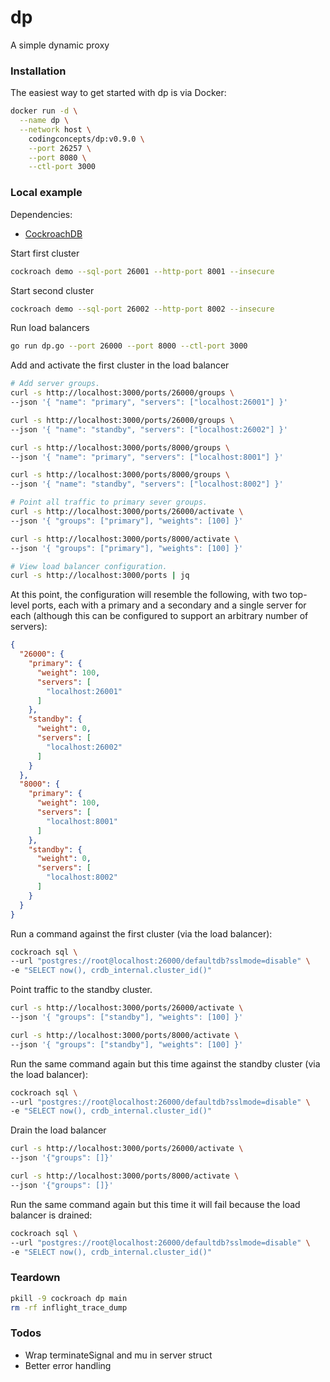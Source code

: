 # dp
A simple dynamic proxy

### Installation

The easiest way to get started with dp is via Docker:

```sh
docker run -d \
  --name dp \
  --network host \
    codingconcepts/dp:v0.9.0 \
    --port 26257 \
    --port 8080 \
    --ctl-port 3000
```

### Local example

Dependencies:

* [CockroachDB](https://www.cockroachlabs.com/docs/stable/cockroach-demo)

Start first cluster

``` sh
cockroach demo --sql-port 26001 --http-port 8001 --insecure
```

Start second cluster

``` sh
cockroach demo --sql-port 26002 --http-port 8002 --insecure
```

Run load balancers

``` sh
go run dp.go --port 26000 --port 8000 --ctl-port 3000
```

Add and activate the first cluster in the load balancer

``` sh
# Add server groups.
curl -s http://localhost:3000/ports/26000/groups \
--json '{ "name": "primary", "servers": ["localhost:26001"] }'

curl -s http://localhost:3000/ports/26000/groups \
--json '{ "name": "standby", "servers": ["localhost:26002"] }'

curl -s http://localhost:3000/ports/8000/groups \
--json '{ "name": "primary", "servers": ["localhost:8001"] }'

curl -s http://localhost:3000/ports/8000/groups \
--json '{ "name": "standby", "servers": ["localhost:8002"] }'

# Point all traffic to primary sever groups.
curl -s http://localhost:3000/ports/26000/activate \
--json '{ "groups": ["primary"], "weights": [100] }'

curl -s http://localhost:3000/ports/8000/activate \
--json '{ "groups": ["primary"], "weights": [100] }'

# View load balancer configuration.
curl -s http://localhost:3000/ports | jq
```

At this point, the configuration will resemble the following, with two top-level ports, each with a primary and a secondary and a single server for each (although this can be configured to support an arbitrary number of servers):

```json
{
  "26000": {
    "primary": {
      "weight": 100,
      "servers": [
        "localhost:26001"
      ]
    },
    "standby": {
      "weight": 0,
      "servers": [
        "localhost:26002"
      ]
    }
  },
  "8000": {
    "primary": {
      "weight": 100,
      "servers": [
        "localhost:8001"
      ]
    },
    "standby": {
      "weight": 0,
      "servers": [
        "localhost:8002"
      ]
    }
  }
}
```

Run a command against the first cluster (via the load balancer):

``` sh
cockroach sql \
--url "postgres://root@localhost:26000/defaultdb?sslmode=disable" \
-e "SELECT now(), crdb_internal.cluster_id()"
```

Point traffic to the standby cluster.

``` sh
curl -s http://localhost:3000/ports/26000/activate \
--json '{ "groups": ["standby"], "weights": [100] }'

curl -s http://localhost:3000/ports/8000/activate \
--json '{ "groups": ["standby"], "weights": [100] }'
```

Run the same command again but this time against the standby cluster (via the load balancer):

``` sh
cockroach sql \
--url "postgres://root@localhost:26000/defaultdb?sslmode=disable" \
-e "SELECT now(), crdb_internal.cluster_id()"
```

Drain the load balancer

``` sh
curl -s http://localhost:3000/ports/26000/activate \
--json '{"groups": []}'

curl -s http://localhost:3000/ports/8000/activate \
--json '{"groups": []}'
```

Run the same command again but this time it will fail because the load balancer is drained:

``` sh
cockroach sql \
--url "postgres://root@localhost:26000/defaultdb?sslmode=disable" \
-e "SELECT now(), crdb_internal.cluster_id()"
```

### Teardown

``` sh
pkill -9 cockroach dp main
rm -rf inflight_trace_dump
```

### Todos

* Wrap terminateSignal and mu in server struct
* Better error handling
